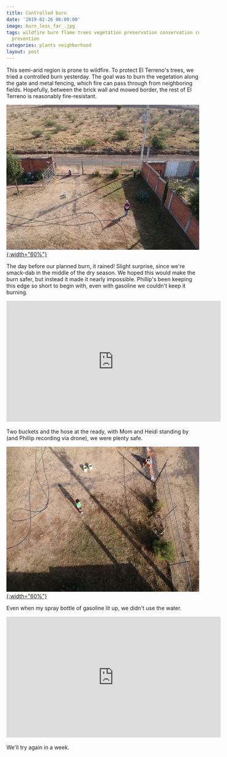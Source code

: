 ```yaml
---
title: Controlled burn
date: '2019-02-26 06:00:00'
image: burn_less_far_.jpg
tags: wildfire burn flame trees vegetation preservation conservation controlled fire
  prevention
categories: plants neighborhood
layout: post
---
```


This semi-arid region is prone to wildfire. To protect El Terreno's trees, we tried a controlled burn yesterday. The goal was to burn the vegetation along the gate and metal fencing, which fire can pass through from neighboring fields. Hopefully, between the brick wall and mowed border, the rest of El Terreno is reasonably fire-resistant.

[![](/images/burn_far_.jpg){:width="60%"}](/images/burn_far.jpg)

The day before our planned burn, it rained! Slight surprise, since we're smack-dab in the middle of the dry season. We hoped this would make the burn safer, but instead it made it nearly impossible. Phillip's been keeping this edge so short to begin with, even with gasoline we couldn't keep it burning.


<iframe width="560" height="315" src="https://www.youtube-nocookie.com/embed/e7cPLnt2K9k" frameborder="0" allow="accelerometer; autoplay; encrypted-media; gyroscope; picture-in-picture" allowfullscreen></iframe>


Two buckets and the hose at the ready, with Mom and Heidi standing by (and Phillip recording via drone), we were plenty safe.

[![](/images/burn_far2_.jpg){:width="60%"}](/images/burn_far2.jpg)

Even when my spray bottle of gasoline lit up, we didn't use the water.

<iframe width="560" height="315" src="https://www.youtube-nocookie.com/embed/ktmF29ou1hs" frameborder="0" allow="accelerometer; autoplay; encrypted-media; gyroscope; picture-in-picture" allowfullscreen></iframe>


We'll try again in a week.